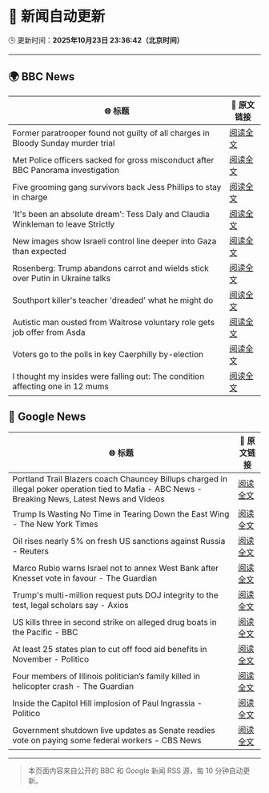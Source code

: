 # 🧠 新闻自动更新

🕒 更新时间：**2025年10月23日 23:36:42（北京时间）**

---

## 🌍 BBC News

| 🌐 标题 | 🔗 原文链接 |
|--------|-------------|
| Former paratrooper found not guilty of all charges in Bloody Sunday murder trial | [阅读全文](https://www.bbc.com/news/articles/c993nlken18o?at_medium=RSS&at_campaign=rss) |
| Met Police officers sacked for gross misconduct after BBC Panorama investigation | [阅读全文](https://www.bbc.com/news/articles/cy0kynx59v0o?at_medium=RSS&at_campaign=rss) |
| Five grooming gang survivors back Jess Phillips to stay in charge | [阅读全文](https://www.bbc.com/news/articles/cvgwnqeq5z0o?at_medium=RSS&at_campaign=rss) |
| 'It's been an absolute dream': Tess Daly and Claudia Winkleman to leave Strictly | [阅读全文](https://www.bbc.com/news/articles/cz0x1lr7j92o?at_medium=RSS&at_campaign=rss) |
| New images show Israeli control line deeper into Gaza than expected | [阅读全文](https://www.bbc.com/news/articles/cx2y00g4x29o?at_medium=RSS&at_campaign=rss) |
| Rosenberg: Trump abandons carrot and wields stick over Putin in Ukraine talks | [阅读全文](https://www.bbc.com/news/articles/cnve5532v7yo?at_medium=RSS&at_campaign=rss) |
| Southport killer's teacher 'dreaded' what he might do | [阅读全文](https://www.bbc.com/news/articles/cz6ndl2z9v4o?at_medium=RSS&at_campaign=rss) |
| Autistic man ousted from Waitrose voluntary role gets job offer from Asda | [阅读全文](https://www.bbc.com/news/articles/c98n53dpzx6o?at_medium=RSS&at_campaign=rss) |
| Voters go to the polls in key Caerphilly by-election | [阅读全文](https://www.bbc.com/news/articles/c993nlyrdglo?at_medium=RSS&at_campaign=rss) |
| I thought my insides were falling out: The condition affecting one in 12 mums | [阅读全文](https://www.bbc.com/news/articles/ckgk0y18mrvo?at_medium=RSS&at_campaign=rss) |

## 📰 Google News

| 🌐 标题 | 🔗 原文链接 |
|--------|-------------|
| Portland Trail Blazers coach Chauncey Billups charged in illegal poker operation tied to Mafia - ABC News - Breaking News, Latest News and Videos | [阅读全文](https://news.google.com/rss/articles/CBMikgFBVV95cUxNR0g2bC1neWpmd3IwNEhNU25TUmYtN3h6SHFndy1PdmlMb181TExqYlB4aDNJVVRLRm1SSWxFZ2F2T1NaX0xlSHVRMDB1Um5tczZBLU1iVnRFRVhRbEwxZzZvTW5KYXh2ZmlOVmtLb0Q5dTl0c0tkUWpTSktFWk5EcnREZDZVTkk5RDZaY2c4cHZ5QdIBlwFBVV95cUxQLTU3YXJDV0hRbzg1YjlmYk5nMFhWRzJ2REZhZ0NkUnVRVTd3dTdfRkl4RS1aOThGZ0xrN05DTmIyNFJyU1hKSUl3YXRuTW5aZW1hb3IzOUdRbkdQTERYY1NPQXM2cExHdDdEZjJHWnI3T2E4OUdJWU54ZlR2akNIdS1PVE0xTEdFVTBlQnZaMXdhUmh3YXo4?oc=5) |
| Trump Is Wasting No Time in Tearing Down the East Wing - The New York Times | [阅读全文](https://news.google.com/rss/articles/CBMilAFBVV95cUxOTnFzNm5sbWt4Rnd3dDhJaTVvNUdHS2hudE4xOUdZd2g5WTB4bHZ1dEZmNHpHa0lEZmJwNnN0a3IwYUU4NFRzNjI5bnRKRkVWbEV4eVBnUndZYUZvWEU0WUhSWTg4cEJEeW52WkVBTHBWZGRwRTV3UXp4SEFTWlJpRzh1dWQ0cGhrWWJmMzB4SFowaHhf?oc=5) |
| Oil rises nearly 5% on fresh US sanctions against Russia - Reuters | [阅读全文](https://news.google.com/rss/articles/CBMiywFBVV95cUxQQUJmWV9TNFpUcWtfaDhCOUh0dE1odTkyeTJrT0VzSUtFSnJDQ05jTWlyMFJ0WENkQ0l2ZVRTVHVGUmFEejE4dHlQZGk5Q2Qxbk1QZXhTbVJqVHVqeDFQLWJPdDFsWXBRVmlnS1laTUtnT3RTLW5tWHR4bEtsYW9CbmV4WGdYNGtMZkZId2VKRFVEb0N0aEt6MmtwU18yRF85OHh3eDZZUXRRYnpILXVLTnpqdW41TV9BaDFySFo3OHhnN2ZhcmVXSjRKaw?oc=5) |
| Marco Rubio warns Israel not to annex West Bank after Knesset vote in favour - The Guardian | [阅读全文](https://news.google.com/rss/articles/CBMimwFBVV95cUxPLUZCekYxWDh5THRGR1RxSldBby05anU0ZDNxWEtfdEdfTjQtN2tvLTdtMERqbVcxTHMzazh6M2NnTkp4T2Z0NHRMc01pU3lPNWZpUUxXNnVpWlF2Z1E5RFp6SmVKV1JaTWwyNnJUSFJFLWJUajRtSnIwc25yaFNJOV9qQWNZdGhka21QcWVvR294aDlyRWdjYVFMVQ?oc=5) |
| Trump's multi-million request puts DOJ integrity to the test, legal scholars say - Axios | [阅读全文](https://news.google.com/rss/articles/CBMiigFBVV95cUxOeWk4dXppUHZCcW8xNnlZelYyTnhKM3QwcE5GOFR3S2p5S1BBLThFSkdyZkt0ZHU3RmlpZUp5VTNqNXhZd1l4cF9vQ2xldEYtOGRESTR6WXRDcHJrZUFNbUJlUnRhTXVaTmRSbzBXX2pwTXhuNXB6bi1fMmp6dTRJUEZEaDNpWXRZa0E?oc=5) |
| US kills three in second strike on alleged drug boats in the Pacific - BBC | [阅读全文](https://news.google.com/rss/articles/CBMiWkFVX3lxTE16cEZJbHhEaTdCWFI5aU9fQ3JqN3JGQjltZjNwRnNGcWtpcTRRR2UyU1dvMFRpaGhWczZ5YUloOERTRVViZ05iX1dPNi1TRUg0S1RCM2dWWlpDZ9IBX0FVX3lxTE5iS2FRalV3VW9VTWwtYnFUdEMtVnBYdTRDSEVwd25ja2NhcjAyczR5bFE0X0E4bjlDdGIxSk5zVGVkMmV2WGlkYW5WbWp5dTdOUlBOVXZPWG9BeEtPLTBV?oc=5) |
| At least 25 states plan to cut off food aid benefits in November - Politico | [阅读全文](https://news.google.com/rss/articles/CBMioAFBVV95cUxQTlgwazVteXpkY0hkVlZqemY5X041dVhGbGczVndwRkxzRWlRQ3VwNFNNX21lejRNNk41V1U0TzV1N2FQSzhyekUxZlcwU3hWRGdabzY4eWRJQ2RhQzllZmFTWG1PUmtVNGxTaU5tdDNCejVxdzBJTmxqelNjRFg0MjFvaXV4MGd1dGRuRDIzLW9nclNhRW5JQjJHWEIxNXYt?oc=5) |
| Four members of Illinois politician’s family killed in helicopter crash - The Guardian | [阅读全文](https://news.google.com/rss/articles/CBMilwFBVV95cUxOSFlTZDcwZVJHYlhGNmVlUDAtN3BmMUpoYjY0YkRIZnRTbHVkNHRTNmhQS2d4ZXo1aXUwdGZFSHBGQjE1bnlHdU1TYTVTOXJTMVpCTkJ4bVZrQlhicGpfTTRpY3NmR3pSSzZkR1dGTzRaRlEwUWhUTVpiWE1WTEcwT1VaZ2o3cGVJQTZyQmpuczdEOWV1VklZ?oc=5) |
| Inside the Capitol Hill implosion of Paul Ingrassia - Politico | [阅读全文](https://news.google.com/rss/articles/CBMiogFBVV95cUxNSm5aMW00dEtBSWU2cDBYSjliWkpfOWNiMDdjZ3NxRHVmeTN3ZHFzSUttXzRKNEhJNS1nTDBzVGlCUEU2bjJqdEhQVTJ6MlhsQm13SUh6SGNFWVNPLWdaWEV1SXNQOVEwb0ZyYjQwTE9iekdzN0FkamRqT014ZTBidlRZdnk5Z3hNUDNCT0kwMmlqdDBNTzM2eFBPN3hFNmhZdGc?oc=5) |
| Government shutdown live updates as Senate readies vote on paying some federal workers - CBS News | [阅读全文](https://news.google.com/rss/articles/CBMimgFBVV95cUxQakk4T0s0Zm5iR2dqaUx5UnRLNnF3RWtrNWxJMEZEXzNTejZ3YnlGcDBGbnBNODFRZE12T0VKMUlJSUEyTTQ2RFNpRGFNcG41Wi11MUE4aEF1YmFYbVB6bDVBQkZ0Z2J0Y081WmRXbUdYUERfcHRhUzZzUFREVFBReGpuSkJjQmRXWm5TUzFVaF9fY1lvaFpVUHNB0gGfAUFVX3lxTE9uRGxuQXlXbmdyR2o1eWQ0bU1TYWRnQW9RT1d5TFpvWlN2NlpEUDBuMDFocEg4NlVLd0E1WGlfYzJoUUhLeFN4VTBMalpKcERCQ2xweDJFbmtCSXBzeXZLZ0RyMmtaNjd2c1E3V0dabHRiZ2RZd096Nmo4bzUzZnRyTFZVNW92LUl2YTFHMXJhUUF0eDNUMnRNYzlUY0Nfbw?oc=5) |

---
> 本页面内容来自公开的 BBC 和 Google 新闻 RSS 源，每 10 分钟自动更新。